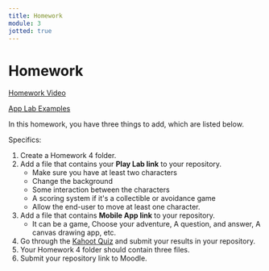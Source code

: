 ```yaml
---
title: Homework
module: 3
jotted: true
---
```


# Homework

<p><a href="//www.youtube.com/embed/CC6cK7Bo2Dg" data-lity>Homework Video</a></p>

<p>
<a href="https://github.com/Montana-Media-Arts/120_CreativeCoding1-Spring2023-Samples/tree/main/Homework%204" target="_blank">App Lab Examples</a>
</p>

In this homework, you have three things to add, which are listed below.

Specifics:

1. Create a Homework 4 folder.
2. Add a file that contains your <b>Play Lab link</b> to your repository.
   * Make sure you have at least two characters
   * Change the background
   * Some interaction between the characters
   * A scoring system if it's a collectible or avoidance game
   * Allow the end-user to move at least one character. 
3. Add a file that contains <b>Mobile App link</b> to your repository.
   * It can be a game, Choose your adventure, A question, and answer, A canvas drawing app, etc.
4. Go through the <a href="https://kahoot.it/challenge/09108400?challenge-id=84387498-97d5-4d82-ae4e-eabb1c94cf58_1674152683083" target="_blank_">Kahoot Quiz</a> and submit your results in your repository.
5. Your Homework 4 folder should contain three files.
6. Submit your repository link to Moodle.